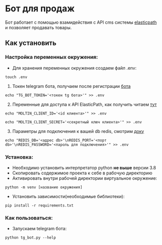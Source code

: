 # Бот для продаж 

Бот работает с помощью взамидействия с API cms системы [elasticpath](https://www.elasticpath.com/) и позволяет продавать товары.

## Как установить

### Настройка переменных окружения:

- Для хранения переменных окружения создаем файл .env:

```
touch .env
```

1. Токен telegram бота, получаем после регистрации [бота](https://habr.com/ru/post/262247/)

```
echo "TG_BOT_TOKEN='<токен tg бота>'" >> .env
```

2. Переменные для доступа к API ElasticPath, как получить читаем [тут](https://documentation.elasticpath.com/commerce-cloud/docs/developer/get-started/your-first-api-request.html)

```
echo "MOLTIN_CLIENT_ID='<id клиента>'" >> .env
```
```
echo "MOLTIN_CLIENT_SECRET='<секретный ключ клиента>'" >> .env
```

3. Параметры для подключения к вашей db redis, смотрим [доку](https://redis.com/redis-enterprise-cloud/overview/) 

```
echo "REDIS_DB='<адрес db>'\nREDIS_PORT='<порт db>'\nREDIS_PASSWORD='<пароль для подключения>'" >> .env
```

### Установка:

- Необходимо установить интерпретатор python **не выше** версии 3.8
- Cкопировать содержимое проекта к себе в рабочую директорию
- Активировать внутри рабочей директории виртуальное окружение:

```
python -m venv [название окружения]
```

- Установить зависимости(необходимые библиотеки):

```
pip install -r requirements.txt
```

### Как пользоваться:

- Запускаем telegram бота:

```
python tg_bot.py --help
```
